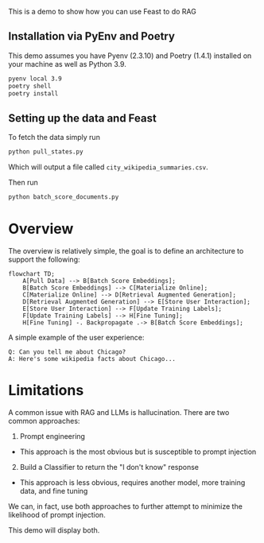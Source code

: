 This is a demo to show how you can use Feast to do RAG

## Installation via PyEnv and Poetry

This demo assumes you have Pyenv (2.3.10) and Poetry (1.4.1) installed on your machine as well as Python 3.9.

```bash
pyenv local 3.9
poetry shell
poetry install
```
## Setting up the data and Feast

To fetch the data simply run
```bash
python pull_states.py
```
Which will output a file called `city_wikipedia_summaries.csv`.

Then run 
```bash
python batch_score_documents.py
```

# Overview

The overview is relatively simple, the goal is to define an architecture
to support the following:

```mermaid
flowchart TD;
    A[Pull Data] --> B[Batch Score Embeddings];
    B[Batch Score Embeddings] --> C[Materialize Online];
    C[Materialize Online] --> D[Retrieval Augmented Generation];
    D[Retrieval Augmented Generation] --> E[Store User Interaction];
    E[Store User Interaction] --> F[Update Training Labels];
    F[Update Training Labels] --> H[Fine Tuning];
    H[Fine Tuning] -. Backpropagate .-> B[Batch Score Embeddings];
```


A simple example of the user experience:

```
Q: Can you tell me about Chicago?
A: Here's some wikipedia facts about Chicago...
```

# Limitations
A common issue with RAG and LLMs is hallucination. There are two common
approaches:

1. Prompt engineering
- This approach is the most obvious but is susceptible to prompt injection

2. Build a Classifier to return the "I don't know" response
- This approach is less obvious, requires another model, more training data, 
and fine tuning

We can, in fact, use both approaches to further attempt to minimize the 
likelihood of prompt injection.

This demo will display both.
